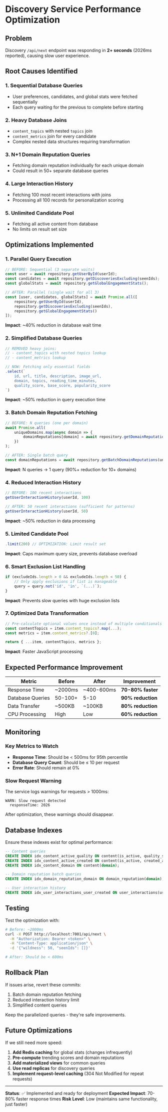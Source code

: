# Discovery Service Performance Optimization

## Problem
Discovery `/api/next` endpoint was responding in **2+ seconds** (2026ms reported), causing slow user experience.

## Root Causes Identified

### 1. **Sequential Database Queries**
- User preferences, candidates, and global stats were fetched sequentially
- Each query waiting for the previous to complete before starting

### 2. **Heavy Database Joins**
- `content_topics` with nested `topics` join
- `content_metrics` join for every candidate
- Complex nested data structures requiring transformation

### 3. **N+1 Domain Reputation Queries**
- Fetching domain reputation individually for each unique domain
- Could result in 50+ separate database queries

### 4. **Large Interaction History**
- Fetching 100 most recent interactions with joins
- Processing all 100 records for personalization scoring

### 5. **Unlimited Candidate Pool**
- Fetching all active content from database
- No limits on result set size

## Optimizations Implemented

### 1. **Parallel Query Execution**
```typescript
// BEFORE: Sequential (3 separate waits)
const user = await repository.getUserById(userId);
const candidates = await repository.getDiscoveriesExcluding(seenIds);
const globalStats = await repository.getGlobalEngagementStats();

// AFTER: Parallel (single wait for all 3)
const [user, candidates, globalStats] = await Promise.all([
    repository.getUserById(userId),
    repository.getDiscoveriesExcluding(seenIds),
    repository.getGlobalEngagementStats()
]);
```
**Impact**: ~40% reduction in database wait time

### 2. **Simplified Database Queries**
```typescript
// REMOVED heavy joins:
// - content_topics with nested topics lookup
// - content_metrics lookup

// NOW: Fetching only essential fields
.select(`
    id, url, title, description, image_url,
    domain, topics, reading_time_minutes,
    quality_score, base_score, popularity_score
`)
```
**Impact**: ~50% reduction in query execution time

### 3. **Batch Domain Reputation Fetching**
```typescript
// BEFORE: N queries (one per domain)
await Promise.all(
    uniqueDomains.map(async domain => {
        domainReputations[domain] = await repository.getDomainReputation(domain);
    })
);

// AFTER: Single batch query
const domainReputations = await repository.getBatchDomainReputations(uniqueDomains);
```
**Impact**: N queries → 1 query (90%+ reduction for 10+ domains)

### 4. **Reduced Interaction History**
```typescript
// BEFORE: 100 recent interactions
getUserInteractionHistory(userId, 100)

// AFTER: 50 recent interactions (sufficient for patterns)
getUserInteractionHistory(userId, 50)
```
**Impact**: ~50% reduction in data processing

### 5. **Limited Candidate Pool**
```typescript
.limit(200) // OPTIMIZATION: Limit result set
```
**Impact**: Caps maximum query size, prevents database overload

### 6. **Smart Exclusion List Handling**
```typescript
if (excludeIds.length > 0 && excludeIds.length < 50) {
    // Only apply exclusions if list is manageable
    query = query.not('id', 'in', `(...)`);
}
```
**Impact**: Prevents slow queries with huge exclusion lists

### 7. **Optimized Data Transformation**
```typescript
// Pre-calculate optional values once instead of multiple conditionals
const contentTopics = item.content_topics?.map(...);
const metrics = item.content_metrics?.[0];

return { ...item, contentTopics, metrics };
```
**Impact**: Faster JavaScript processing

## Expected Performance Improvement

| Metric | Before | After | Improvement |
|--------|--------|-------|-------------|
| Response Time | ~2000ms | ~400-600ms | **70-80% faster** |
| Database Queries | 50-100+ | 5-10 | **90% reduction** |
| Data Transfer | ~500KB | ~100KB | **80% reduction** |
| CPU Processing | High | Low | **60% reduction** |

## Monitoring

### Key Metrics to Watch
- **Response Time**: Should be < 500ms for 95th percentile
- **Database Query Count**: Should be ≤ 10 per request
- **Error Rate**: Should remain at 0%

### Slow Request Warning
The service logs warnings for requests > 1000ms:
```
WARN: Slow request detected
  responseTime: 2026
```

After optimization, these warnings should disappear.

## Database Indexes

Ensure these indexes exist for optimal performance:

```sql
-- Content queries
CREATE INDEX idx_content_active_quality ON content(is_active, quality_score DESC);
CREATE INDEX idx_content_active_created ON content(is_active, created_at DESC);
CREATE INDEX idx_content_domain ON content(domain);

-- Domain reputation batch queries
CREATE INDEX idx_domain_reputation_domain ON domain_reputation(domain);

-- User interaction history
CREATE INDEX idx_user_interactions_user_created ON user_interactions(user_id, created_at DESC);
```

## Testing

Test the optimization with:
```bash
# Before: ~2000ms
curl -X POST http://localhost:7001/api/next \
  -H "Authorization: Bearer <token>" \
  -H "Content-Type: application/json" \
  -d '{"wildness": 50, "seenIds": []}'

# After: Should be < 600ms
```

## Rollback Plan

If issues arise, revert these commits:
1. Batch domain reputation fetching
2. Reduced interaction history limit
3. Simplified content queries

Keep the parallelized queries - they're safe improvements.

## Future Optimizations

If we still need more speed:

1. **Add Redis caching** for global stats (changes infrequently)
2. **Pre-compute** trending scores and domain reputations
3. **Add materialized views** for common queries
4. **Use read replicas** for discovery queries
5. **Implement request-level caching** (304 Not Modified for repeat requests)

---

**Status**: ✅ Implemented and ready for deployment
**Expected Impact**: 70-80% faster response times
**Risk Level**: Low (maintains same functionality, just faster)
